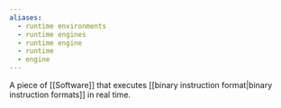 ```yaml
---
aliases:
  - runtime environments
  - runtime engines
  - runtime engine
  - runtime
  - engine
---
```

A piece of [[Software]] that executes [[binary instruction format|binary instruction formats]] in real time.